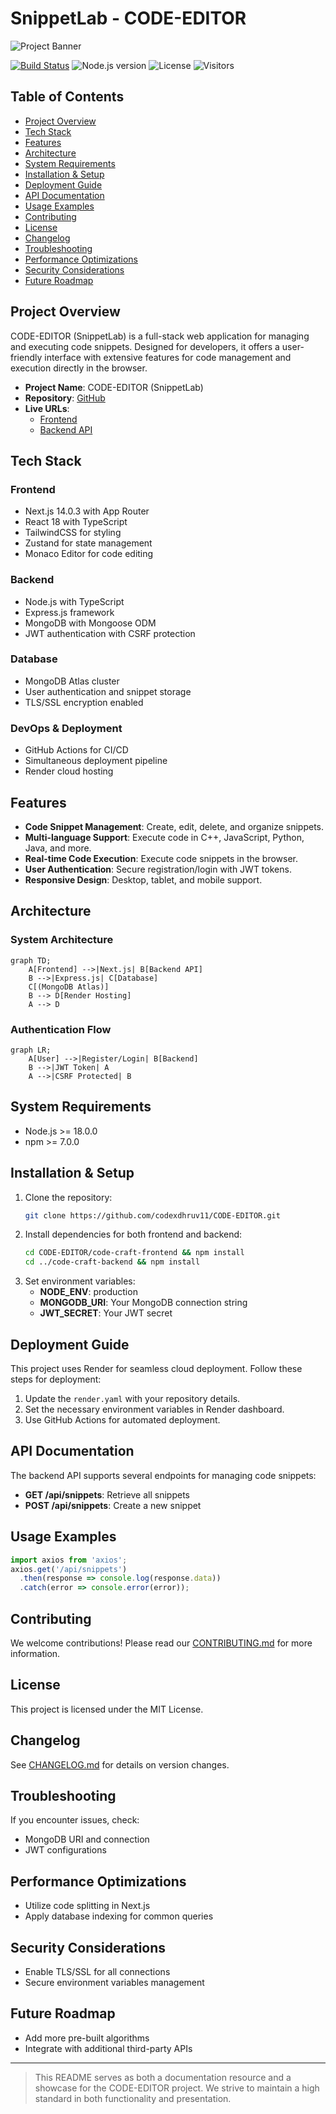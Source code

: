 # SnippetLab - CODE-EDITOR

![Project Banner](https://placehold.co/600x200.png?text=Project+Banner)

[![Build Status](https://img.shields.io/github/actions/workflow/status/codexdhruv11/CODE-EDITOR/deploy.yml?branch=main)](https://github.com/codexdhruv11/CODE-EDITOR/actions) ![Node.js version](https://img.shields.io/badge/node-%3E%3D18.0.0-green) ![License](https://img.shields.io/github/license/codexdhruv11/CODE-EDITOR) ![Visitors](https://visitor-badge.glitch.me/badge?page_id=codexdhruv11.CODE-EDITOR)

## Table of Contents
- [Project Overview](#project-overview)
- [Tech Stack](#tech-stack)
- [Features](#features)
- [Architecture](#architecture)
- [System Requirements](#system-requirements)
- [Installation & Setup](#installation--setup)
- [Deployment Guide](#deployment-guide)
- [API Documentation](#api-documentation)
- [Usage Examples](#usage-examples)
- [Contributing](#contributing)
- [License](#license)
- [Changelog](#changelog)
- [Troubleshooting](#troubleshooting)
- [Performance Optimizations](#performance-optimizations)
- [Security Considerations](#security-considerations)
- [Future Roadmap](#future-roadmap)

## Project Overview
CODE-EDITOR (SnippetLab) is a full-stack web application for managing and executing code snippets. Designed for developers, it offers a user-friendly interface with extensive features for code management and execution directly in the browser.

- **Project Name**: CODE-EDITOR (SnippetLab)
- **Repository**: [GitHub](https://github.com/codexdhruv11/CODE-EDITOR)
- **Live URLs**:
  - [Frontend](https://code-editor-j5qq.onrender.com)
  - [Backend API](https://code-editor-backend-26a6.onrender.com)

## Tech Stack
### Frontend
- Next.js 14.0.3 with App Router
- React 18 with TypeScript
- TailwindCSS for styling
- Zustand for state management
- Monaco Editor for code editing

### Backend
- Node.js with TypeScript
- Express.js framework
- MongoDB with Mongoose ODM
- JWT authentication with CSRF protection

### Database
- MongoDB Atlas cluster
- User authentication and snippet storage
- TLS/SSL encryption enabled

### DevOps & Deployment
- GitHub Actions for CI/CD
- Simultaneous deployment pipeline
- Render cloud hosting

## Features
- **Code Snippet Management**: Create, edit, delete, and organize snippets.
- **Multi-language Support**: Execute code in C++, JavaScript, Python, Java, and more.
- **Real-time Code Execution**: Execute code snippets in the browser.
- **User Authentication**: Secure registration/login with JWT tokens.
- **Responsive Design**: Desktop, tablet, and mobile support.

## Architecture
### System Architecture
```mermaid
graph TD;
    A[Frontend] -->|Next.js| B[Backend API]
    B -->|Express.js| C[Database]
    C[(MongoDB Atlas)]
    B --> D[Render Hosting]
    A --> D
```

### Authentication Flow
```mermaid
graph LR;
    A[User] -->|Register/Login| B[Backend]
    B -->|JWT Token| A
    A -->|CSRF Protected| B
```

## System Requirements
- Node.js >= 18.0.0
- npm >= 7.0.0

## Installation & Setup
1. Clone the repository:
   ```sh
   git clone https://github.com/codexdhruv11/CODE-EDITOR.git
   ```
2. Install dependencies for both frontend and backend:
   ```sh
   cd CODE-EDITOR/code-craft-frontend && npm install
   cd ../code-craft-backend && npm install
   ```
3. Set environment variables:
   - **NODE_ENV**: production
   - **MONGODB_URI**: Your MongoDB connection string
   - **JWT_SECRET**: Your JWT secret

## Deployment Guide
This project uses Render for seamless cloud deployment. Follow these steps for deployment:
1. Update the `render.yaml` with your repository details.
2. Set the necessary environment variables in Render dashboard.
3. Use GitHub Actions for automated deployment.

## API Documentation
The backend API supports several endpoints for managing code snippets:
- **GET /api/snippets**: Retrieve all snippets
- **POST /api/snippets**: Create a new snippet

## Usage Examples
```typescript
import axios from 'axios';
axios.get('/api/snippets')
  .then(response => console.log(response.data))
  .catch(error => console.error(error));
```

## Contributing
We welcome contributions! Please read our [CONTRIBUTING.md](CONTRIBUTING.md) for more information.

## License
This project is licensed under the MIT License.

## Changelog
See [CHANGELOG.md](CHANGELOG.md) for details on version changes.

## Troubleshooting
If you encounter issues, check:
- MongoDB URI and connection
- JWT configurations

## Performance Optimizations
- Utilize code splitting in Next.js
- Apply database indexing for common queries

## Security Considerations
- Enable TLS/SSL for all connections
- Secure environment variables management

## Future Roadmap
- Add more pre-built algorithms
- Integrate with additional third-party APIs

---

> This README serves as both a documentation resource and a showcase for the CODE-EDITOR project. We strive to maintain a high standard in both functionality and presentation.
